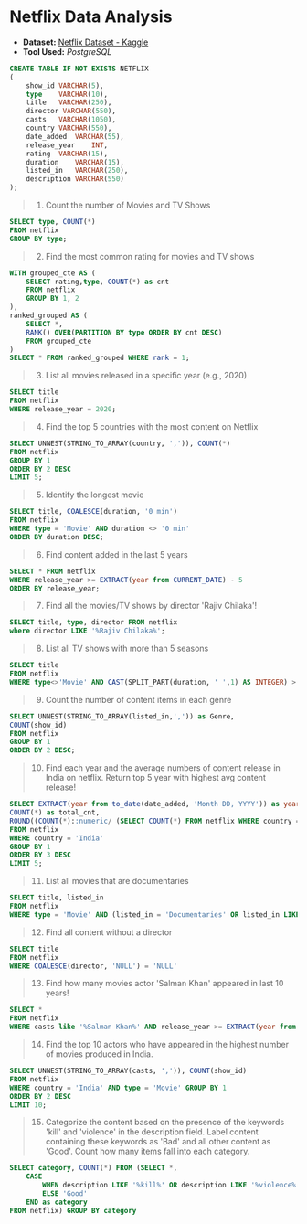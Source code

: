 
# Netflix Data Analysis

- **Dataset:** [Netflix Dataset - Kaggle](https://www.kaggle.com/datasets/shivamb/netflix-shows?resource=download)
- **Tool Used:** *_PostgreSQL_* 

```sql
CREATE TABLE IF NOT EXISTS NETFLIX 
(
	show_id	VARCHAR(5),
	type    VARCHAR(10),
	title	VARCHAR(250),
	director VARCHAR(550),
	casts	VARCHAR(1050),
	country	VARCHAR(550),
	date_added	VARCHAR(55),
	release_year	INT,
	rating	VARCHAR(15),
	duration	VARCHAR(15),
	listed_in	VARCHAR(250),
	description VARCHAR(550)
);
```

> 1. Count the number of Movies and TV Shows
```sql
SELECT type, COUNT(*) 
FROM netflix
GROUP BY type;
```
> 2. Find the most common rating for movies and TV shows

```sql
WITH grouped_cte AS (
	SELECT rating,type, COUNT(*) as cnt
	FROM netflix 
	GROUP BY 1, 2
),
ranked_grouped AS (
	SELECT *,
	RANK() OVER(PARTITION BY type ORDER BY cnt DESC)
	FROM grouped_cte
)
SELECT * FROM ranked_grouped WHERE rank = 1;
```

> 3. List all movies released in a specific year (e.g., 2020)

```sql
SELECT title
FROM netflix 
WHERE release_year = 2020;
```

> 4. Find the top 5 countries with the most content on Netflix

```sql
SELECT UNNEST(STRING_TO_ARRAY(country, ',')), COUNT(*)
FROM netflix
GROUP BY 1
ORDER BY 2 DESC
LIMIT 5;
```

> 5. Identify the longest movie

```sql
SELECT title, COALESCE(duration, '0 min') 
FROM netflix
WHERE type = 'Movie' AND duration <> '0 min'
ORDER BY duration DESC;
```

> 6. Find content added in the last 5 years

```sql
SELECT * FROM netflix
WHERE release_year >= EXTRACT(year from CURRENT_DATE) - 5
ORDER BY release_year;
```

> 7. Find all the movies/TV shows by director 'Rajiv Chilaka'!

```sql
SELECT title, type, director FROM netflix
where director LIKE '%Rajiv Chilaka%';
```

> 8. List all TV shows with more than 5 seasons

```sql
SELECT title
FROM netflix
WHERE type<>'Movie' AND CAST(SPLIT_PART(duration, ' ',1) AS INTEGER) > 5
```

> 9.  Count the number of content items in each genre

```sql
SELECT UNNEST(STRING_TO_ARRAY(listed_in,',')) as Genre, 
COUNT(show_id) 
FROM netflix 
GROUP BY 1 
ORDER BY 2 DESC;
```

> 10. Find each year and the average numbers of content release in India on netflix. Return top 5 year with highest avg content release!
```sql
SELECT EXTRACT(year from to_date(date_added, 'Month DD, YYYY')) as year, 
COUNT(*) as total_cnt,
ROUND((COUNT(*)::numeric/ (SELECT COUNT(*) FROM netflix WHERE country = 'India')::numeric * 100), 2) as avg_cnt
FROM netflix
WHERE country = 'India'
GROUP BY 1
ORDER BY 3 DESC
LIMIT 5;
```
> 11. List all movies that are documentaries
```sql
SELECT title, listed_in
FROM netflix
WHERE type = 'Movie' AND (listed_in = 'Documentaries' OR listed_in LIKE '%Documentaries%')
```
> 12. Find all content without a director

```sql
SELECT title 
FROM netflix 
WHERE COALESCE(director, 'NULL') = 'NULL'
```

> 13. Find how many movies actor 'Salman Khan' appeared in last 10 years!
```sql
SELECT * 
FROM netflix 
WHERE casts like '%Salman Khan%' AND release_year >= EXTRACT(year from CURRENT_DATE) - 10;
```
> 14. Find the top 10 actors who have appeared in the highest number of movies produced in India.
```sql
SELECT UNNEST(STRING_TO_ARRAY(casts, ',')), COUNT(show_id) 
FROM netflix 
WHERE country = 'India' AND type = 'Movie' GROUP BY 1 
ORDER BY 2 DESC 
LIMIT 10; 
```
> 15. Categorize the content based on the presence of the keywords 'kill' and 'violence' in 
the description field. Label content containing these keywords as 'Bad' and all other 
content as 'Good'. Count how many items fall into each category.
```sql
SELECT category, COUNT(*) FROM (SELECT *,
	CASE
		WHEN description LIKE '%kill%' OR description LIKE '%violence%' THEN 'Bad'
		ELSE 'Good'
	END as category
FROM netflix) GROUP BY category
```




